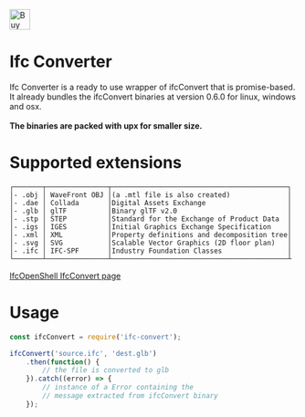 <a href='https://ko-fi.com/Z8Z15UXLM' target='_blank'><img height='36' style='border:0px;height:36px;' src='https://cdn.ko-fi.com/cdn/kofi2.png?v=2' border='0' alt='Buy Me a Coffee at ko-fi.com' /></a>
# Ifc Converter

Ifc Converter is a ready to use wrapper of ifcConvert that is promise-based.<br/>
It already bundles the ifcConvert binaries at version 0.6.0 for linux, windows and osx.
<br/><br/>
<b>The binaries are packed with upx for smaller size.</b>

# Supported extensions
```
┌───────┬───────────────┬───────────────────────────────────────────┐
│- .obj │ WaveFront OBJ │(a .mtl file is also created)              │
│- .dae │ Collada       │Digital Assets Exchange                    │
│- .glb │ glTF          │Binary glTF v2.0                           │
│- .stp │ STEP          │Standard for the Exchange of Product Data  │
│- .igs │ IGES          │Initial Graphics Exchange Specification    │
│- .xml │ XML           │Property definitions and decomposition tree│
│- .svg │ SVG           │Scalable Vector Graphics (2D floor plan)   │
│- .ifc │ IFC-SPF       │Industry Foundation Classes                │
└───────┴───────────────┴───────────────────────────────────────────┴
```

[IfcOpenShell IfcConvert page](http://ifcopenshell.org/ifcconvert)

# Usage

```javascript
const ifcConvert = require('ifc-convert');

ifcConvert('source.ifc', 'dest.glb')
    .then(function() {
        // the file is converted to glb
    }).catch((error) => {
        // instance of a Error containing the 
        // message extracted from ifcConvert binary
    });
```